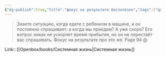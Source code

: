 ```yaml
---
{"dg-publish":true,"title":"фокус на результате бесполезен","tags":["quotes"],"date":"2023-09-11T11:35:05+03:00","modified_at":"2023-09-16T17:21:14+03:00","dg-path":"/quotes/202304300258.md","permalink":"/quotes/202304300258/","dgPassFrontmatter":true}
---
```



> Знаете ситуацию, когда едете с ребенком в машине, и он постоянно спрашивает: а когда мы приедем? А уже скоро? Его вопрос никак не ускоряет время прибытия, но он не перестаёт вас спрашивать. Фокус на результате про это же.
Page 94 @ 

Link:: [[Openbox/books/Системная жизнь\|Системная жизнь]]
